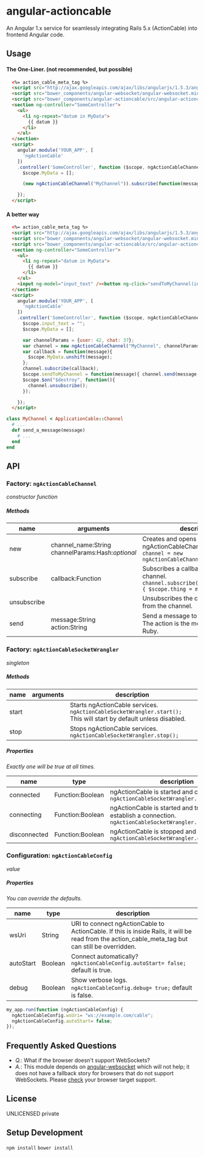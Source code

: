 # angular-actioncable
An Angular 1.x service for seamlessly integrating Rails 5.x (ActionCable) into frontend Angular code.

## Usage

#### The One-Liner. (not recommended, but possible)

```html
  <%= action_cable_meta_tag %>
  <script src="http://ajax.googleapis.com/ajax/libs/angularjs/1.5.3/angular.min.js"></script>
  <script src="bower_components/angular-websocket/angular-websocket.min.js"></script>
  <script src="bower_components/angular-actioncable/src/angular-actioncable.js"></script>
  <section ng-controller="SomeController">
    <ul>
      <li ng-repeat="datum in MyData">
        {{ datum }}
      </li>
    </ul>
  </section>
  <script>
    angular.module('YOUR_APP', [
      'ngActionCable'
    ])
    .controller('SomeController', function ($scope, ngActionCableChannel) {
      $scope.MyData = [];

      (new ngActionCableChannel("MyChannel")).subscribe(function(message){ $scope.MyData.unshift(message) })

    });
  </script>
```

#### A better way

```html
  <%= action_cable_meta_tag %>
  <script src="http://ajax.googleapis.com/ajax/libs/angularjs/1.5.3/angular.min.js"></script>
  <script src="bower_components/angular-websocket/angular-websocket.min.js"></script>
  <script src="bower_components/angular-actioncable/src/angular-actioncable.js"></script>
  <section ng-controller="SomeController">
    <ul>
      <li ng-repeat="datum in MyData">
        {{ datum }}
      </li>
    </ul>
    <input ng-model="input_text" /><button ng-click="sendToMyChannel(input_text)">Send</button>
  </section>
  <script>
    angular.module('YOUR_APP', [
      'ngActionCable'
    ])
    .controller('SomeController', function ($scope, ngActionCableChannel) {
      $scope.input_text = "";
      $scope.MyData = [];

      var channelParams = {user: 42, chat: 37};
      var channel = new ngActionCableChannel("MyChannel", channelParams));
      var callback = function(message){
        $scope.MyData.unshift(message);
      };
      channel.subscribe(callback);
      $scope.sendToMyChannel = function(message){ channel.send(message, 'send_a_message') };
      $scope.$on("$destroy", function(){
        channel.unsubscribe();
      });

    });
  </script>
```

```ruby
class MyChannel < ApplicationCable::Channel
  # ...
  def send_a_message(message)
    # ...
  end
end
```

## API

### Factory: `ngActionCableChannel`

_constructor function_

##### Methods
name        | arguments                                              | description
------------|--------------------------------------------------------|--------------------------------------------
new         | channel_name:String<br />channelParams:Hash:_optional_ | Creates and opens a ngActionCableChannel instance. `var channel = new ngActionCableChannel('MyChannel');`
subscribe   | callback:Function                                      | Subscribes a callback function to the channel. `channel.subscribe(function(message){ $scope.thing = message });`
unsubscribe |                                                        | Unsubscribes the callback function from the channel.
send        | message:String<br />action:String                      | Send a message to an action in Rails. The action is the method name in Ruby.

### Factory: `ngActionCableSocketWrangler`

_singleton_

##### Methods
name        | arguments                                              | description
------------|--------------------------------------------------------|--------------------------------------------
start       |                                                        | Starts ngActionCable services. `ngActionCableSocketWrangler.start();`<br />This will start by default unless disabled.
stop        |                                                        | Stops ngActionCable services. `ngActionCableSocketWrangler.stop();`

##### Properties

_Exactly one will be true at all times._

name             | type              | description
-----------------|-------------------|------------
connected        | Function:Boolean  | ngActionCable is started and connected live. `ngActionCableSocketWrangler.connected();`
connecting       | Function:Boolean  | ngActionCable is started and trying to establish a connection. `ngActionCableSocketWrangler.connecting();`
disconnected     | Function:Boolean  | ngActionCable is stopped and not connected. `ngActionCableSocketWrangler.disconnected();`

### Configuration: `ngActionCableConfig`

_value_

##### Properties

_You can override the defaults._

name      | type    | description
----------|---------|------------
wsUri     | String  | URI to connect ngActionCable to ActionCable.  If this is inside Rails, it will be read from the action_cable_meta_tag but can still be overridden.
autoStart | Boolean | Connect automatically? `ngActionCableConfig.autoStart= false;` default is true.
debug     | Boolean | Show verbose logs. `ngActionCableConfig.debug= true;` default is false.

```javascript
my_app.run(function (ngActionCableConfig) {
  ngActionCableConfig.wsUri= "ws://example.com/cable";
  ngActionCableConfig.autoStart= false;
});
```

## Frequently Asked Questions

 * *Q.*: What if the browser doesn't support WebSockets?
 * *A.*: This module depends on [angular-websocket](https://github.com/AngularClass/angular-websocket) which will not help; it does not have a fallback story for browsers that do not support WebSockets. Please [check](http://caniuse.com/#feat=websockets) your browser target support.

## License
UNLICENSED private


## Setup Development
`npm install`
`bower install`

